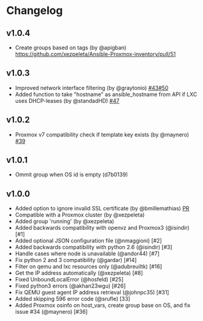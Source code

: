 # Changelog

## v1.0.4
- Create groups based on tags (by @apigban) https://github.com/xezpeleta/Ansible-Proxmox-inventory/pull/51

## v1.0.3
- Improved network interface filtering (by @graytonio) [#43](https://github.com/xezpeleta/Ansible-Proxmox-inventory/pull/43)[#50](https://github.com/xezpeleta/Ansible-Proxmox-inventory/pull/50)
- Added function to take "hostname" as ansible_hostname from API if LXC uses DHCP-leases (by @standadHD) [#47](https://github.com/xezpeleta/Ansible-Proxmox-inventory/pull/47)

## v1.0.2
- Proxmox v7 compatibility check if template key exists (by @maynero) [#39](https://github.com/xezpeleta/Ansible-Proxmox-inventory/pull/39)

## v1.0.1
- Ommit group when OS id is empty (d7b0139)

## v1.0.0
- Added option to ignore invalid SSL certificate (by @bmillemathias) [PR](https://github.com/ansible/ansible/pull/17247)
- Compatible with a Proxmox cluster (by @xezpeleta)
- Added group 'running' (by @xezpeleta)
- Added backwards compatibility with openvz and Proxmox3 (@isindir) [#1]
- Added optional JSON configuration file (@nmaggioni) [#2]
- Added backwards compatibility with python 2.6 (@isindir) [#3]
- Handle cases where node is unavailable (@andor44) [#7]
- Fix python 2 and 3 compatibility (@gardar) [#14]
- Filter on qemu and lxc resources only (@adubreuiltk) [#16]
- Get the IP address automatically (@xezpeleta) [#8]
- Fixed UnboundLocalError (@hosfeld) [#25]
- Fixed python3 errors (@akhan23wgu) [#26]
- Fix QEMU guest agent IP address retrieval (@johnpc35) [#31]
- Added skipping 596 error code (@srufle) [33]
- Added Proxmox osinfo on host_vars, create group base on OS, and fix issue #34 (@maynero) [#36]
